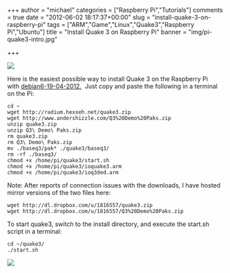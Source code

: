 +++
author = "michael"
categories = ["Raspberry Pi","Tutorials"]
comments = true
date = "2012-06-02 18:17:37+00:00"
slug = "install-quake-3-on-raspberry-pi"
tags = ["ARM","Game","Linux","Quake3","Raspberry Pi","Ubuntu"]
title = "Install Quake 3 on Raspberry Pi"
banner = "img/pi-quake3-intro.jpg"

+++

![](/img/pi-quake3-intro.jpg)

Here is the easiest possible way to install Quake 3 on the Raspberry Pi with [debian6-19-04-2012.](http://downloads.raspberrypi.org/images/debian/6/debian6-19-04-2012/debian6-19-04-2012.zip)  Just copy and paste the following in a terminal on the Pi:

```
cd ~
wget http://radium.hexxeh.net/quake3.zip
wget http://www.andershizzle.com/Q3%20Demo%20Paks.zip
unzip quake3.zip
unzip Q3\ Demo\ Paks.zip
rm quake3.zip
rm Q3\ Demo\ Paks.zip
mv ./baseq3/pak* ./quake3/baseq3/
rm -rf ./baseq3/
chmod +x /home/pi/quake3/start.sh
chmod +x /home/pi/quake3/ioquake3.arm
chmod +x /home/pi/quake3/ioq3ded.arm
```

Note: After reports of connection issues with the downloads, I have hosted mirror versions of the two files here:

```
wget http://dl.dropbox.com/u/1816557/quake3.zip
wget http://dl.dropbox.com/u/1816557/Q3%20Demo%20Paks.zip
```

To start quake3, switch to the install directory, and execute the start.sh script in a terminal:

```
cd ~/quake3/
./start.sh
```

![](/img/pi-quake3-gameplay.jpg)

